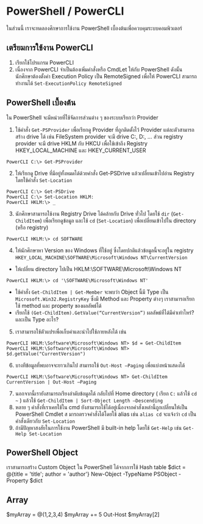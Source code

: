 # PowerShell / PowerCLI

ในส่วนนี้ เราจะทดลองศึกษาการใช้งาน PowerShell เบื้องต้นเพื่อควบคุมระบบคอมพิวเตอร์

## เตรียมการใช้งาน PowerCLI
1. เรียกใช้โปรแกรม PowerCLI
2. เนื่องจาก PowerCLI จำเป็นต้องเพิ่มคำสั่งหรือ CmdLet ให้กับ PowerShell ดังนั้นนักศึกษาต้องตั้งค่า
Execution Policy เป็น RemoteSigned เพื่อให้ PowerCLI สามารถทำงานได้
`Set-ExecutionPolicy RemoteSigned`

## PowerShell เบื้องต้น
ใน PowerShell จะมีหน่วยที่ใช้จัดการส่วนต่าง ๆ ของระบบเรียกว่า Provider
1. ใช้คำสั่ง `Get-PSProvider` เพื่อเรียกดู Provider ที่ถูกติดตั้งไว้ Provider แต่ละตัวสามารถสร้าง drive ได้
เช่น FileSystem provider จะมี drive C:, D:, … ส่วน registry provider จะมี drive
HKLM กับ HKCU เพื่อใช้เข้าถึง Registry HKEY_LOCAL_MACHINE และ HKEY_CURRENT_USER
```
PowerCLI C:\> Get-PSProvider
```
2. ให้เรียกดู Drive ที่มีอยู่ทั้งหมดได้ด้วยคำสั่ง Get-PSDrive แล้วเปลี่ยนเข้าไปอ่าน Registry โดยใช้คำสั่ง
`Set-Location`
```
PowerCLI C:\> Get-PSDrive
PowerCLI C:\> Set-Location HKLM:
PowerCLI HKLM:\> _
```
3. นักศึกษาสามารถใช้งาน Registry Drive ได้คล้ายกับ Drive ทั่วไป โดยใช้ `dir` (`Get-ChildItem`)
เพื่อเรียกดูข้อมูล และใช้ `cd` (`Set-Location`) เพื่อเปลี่ยนเข้าไปใน directory (หรือ registry)
```
PowerCLI HKLM:\> cd SOFTWARE
```
4. ให้นักศึกษาหา Version ของ Windows ที่ใช้อยู่ ซึ่งโดยปกติแล้วข้อมูลนี้จะอยู่ใน registry
`HKEY_LOCAL_MACHINE\SOFTWARE\Microsoft\Windows NT\CurrentVersion`
  * ให้เปลี่ยน directory ไปเป็น HKLM:\SOFTWARE\Microsoft\Windows NT
  ```
  PowerCLI HKLM:\> cd '\SOFTWARE\Microsoft\Windows NT'
  ```
  * ใช้คำสั่ง `Get-ChildItem | Get-Member` จะพบว่า Object นี้มี Type เป็น `Microsoft.Win32.RegistryKey` ซึ่งมี Method และ Property ต่างๆ เราสามารถเรียกใช้ method และ property ของผลลัพธ์ได้
  * เรียกใช้ `(Get-ChildItem).GetValue(“CurrentVersion”)` ผลลัพธ์ที่ได้มีค่าเท่าไหร่? และเป็น Type อะไร?
5. เราสามารถใช้ตัวแปรเพื่อเก็บค่าและนำไปใช้ภายหลังได้ เช่น
```
PowerCLI HKLM:\Software\Microsoft\Windows NT> $d = Get-ChildItem
PowerCLI HKLM:\Software\Microsoft\Windows NT> $d.getValue("CurrentVersion")
```
6. บางทีข้อมูลที่พบอาจจะยาวเกินไป สามารถใช้ `Out-Host –Paging` เพื่อแบ่งหน้าแสดงได้
```
PowerCLI HKLM:\Software\Microsoft\Windows NT> Get-ChildItem CurrentVersion | Out-Host –Paging
```
7. นอกจากนี้เรายังสามารถเรียงลำดับข้อมูลได้ กลับไปที่ Home directory ( เรียก `C:` แล้วใช้ `cd ~` ) แล้วใช้
`Get-ChildItem | Sort-Object Length –Descending`
8. หลาย ๆ คำสั่งที่เราเคยใช้ใน cmd ยังสามารถใช้ได้อยู่เนื่องจากคำสั่งเหล่านี้ถูกเปลี่ยนให้เป็น PowerShell Cmdlet ส
มารถตรวจคำสั่งได้โดยใช้ alias เช่น `alias cd` จะแจ้งว่า `cd` เป็นคำสั่งเดียวกับ `Set-Location`
9. ถ้ามีปัญหาสงสัยในการใช้งาน PowerShell มี built-in help โดยใช้ `Get-Help` เช่น `Get-Help Set-Location`

## PowerShell Object
เราสามารถสร้าง Custom Object ใน PowerShell ได้จากการใช้ Hash table
$dict = @{title = 'title'; author = 'author'}
New-Object -TypeName PSObject -Property $dict

## Array
$myArray = @(1,2,3,4)
$myArray += 5
Out-Host $myArray[2]
